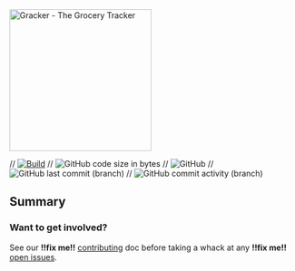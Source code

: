 <img src="images/gracker-logo.svg" alt="Gracker - The Grocery Tracker" width="250">

// [![Build](https://github.com/PeanutButter-Unicorn/{{projectName}}/actions/workflows/maven.yml/badge.svg)](https://github.com/PeanutButter-Unicorn/{{projectName}}/actions)
// ![GitHub code size in bytes](https://img.shields.io/github/languages/code-size/PeanutButter-Unicorn/{{projectName}})
// ![GitHub](https://img.shields.io/github/license/PeanutButter-Unicorn/{{projectName}})
// ![GitHub last commit (branch)](https://img.shields.io/github/last-commit/PeanutButter-Unicorn/{{projectName}}/main)
// ![GitHub commit activity (branch)](https://img.shields.io/github/commit-activity/y/PeanutButter-Unicorn/{{projectName}})

## Summary


### Want to get involved? 
 See our **!!fix me!!** [contributing](Contributing.md) doc before taking a whack at any **!!fix me!!** [open issues](https://github.com/PeanutButter-Unicorn/{{projectName}}/issues).
